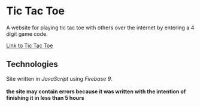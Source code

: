 # Tic Tac Toe
A website for playing tic tac toe with others over the internet by entering a 4 digit game code.

[Link to Tic Tac Toe](https://webtochange.github.io/tictactoe/index.html)

## Technologies
Site written in *JavaScript* using *Firebase 9*. <br><br>
**the site may contain errors because it was written with the intention of finishing it in less than 5 hours**
